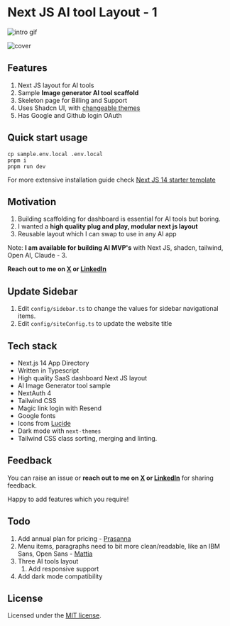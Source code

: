 # Next JS AI tool Layout - 1
![intro gif](https://next-js-ai-tool-layout-1.vercel.app/intro.gif)

![cover](https://next-js-ai-tool-layout-1.vercel.app/view.png)





## Features

1. Next JS layout for AI tools
1. Sample **Image generator AI tool scaffold**
1. Skeleton page for Billing and Support
1. Uses Shadcn UI, with [changeable themes](https://ui.shadcn.com/themes)
1. Has Google and Github login OAuth

## Quick start usage

```
cp sample.env.local .env.local
pnpm i
pnpm run dev
```

For more extensive installation guide check [Next JS 14 starter template](https://github.com/soulbliss/next-js-14-starter-template)

## Motivation

1. Building scaffolding for dashboard is essential for AI tools but boring.
2. I wanted a **high quality plug and play, modular next js layout**
3. Reusable layout which I can swap to use in any AI app

Note: **I am available for building AI MVP's** with Next JS, shadcn, tailwind, Open AI, Claude - 3.

**Reach out to me on [X](https://x.com/soulblissX) or [LinkedIn](https://www.linkedin.com/in/deepak-garasangi)**

## Update Sidebar

1. Edit `config/sidebar.ts` to change the values for sidebar navigational items.
2. Edit `config/siteConfig.ts` to update the website title

## Tech stack

- Next.js 14 App Directory
- Written in Typescript
- High quality SaaS dashboard Next JS layout
- AI Image Generator tool sample
- NextAuth 4
- Tailwind CSS
- Magic link login with Resend
- Google fonts
- Icons from [Lucide](https://lucide.dev)
- Dark mode with `next-themes`
- Tailwind CSS class sorting, merging and linting.

## Feedback

You can raise an issue or **reach out to me on [X](https://x.com/soulblissX) or [LinkedIn](https://www.linkedin.com/in/deepak-garasangi)** for sharing feedback.

Happy to add features which you require!

## Todo

1. Add annual plan for pricing - [Prasanna](https://x.com/worldofprasanna/status/1804690511225340311)
2. Menu items, paragraphs need to bit more clean/readable, like an IBM Sans, Open Sans - [Mattia](https://x.com/heymattia/status/1804845580453036238)
3. Three AI tools layout
   1. Add responsive support
4. Add dark mode compatibility

## License

Licensed under the [MIT license](https://github.com/shadcn/ui/blob/main/LICENSE.md).
